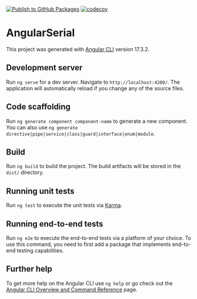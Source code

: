 [![Publish to GitHub Packages](https://github.com/mattfors/angular-serial/actions/workflows/build.yml/badge.svg)](https://github.com/mattfors/angular-serial/actions/workflows/build.yml)
[![codecov](https://codecov.io/github/mattfors/angular-serial/graph/badge.svg?token=GRL2B8OCW5)](https://codecov.io/github/mattfors/angular-serial)

# AngularSerial

This project was generated with [Angular CLI](https://github.com/angular/angular-cli) version 17.3.2.

## Development server

Run `ng serve` for a dev server. Navigate to `http://localhost:4200/`. The application will automatically reload if you change any of the source files.

## Code scaffolding

Run `ng generate component component-name` to generate a new component. You can also use `ng generate directive|pipe|service|class|guard|interface|enum|module`.

## Build

Run `ng build` to build the project. The build artifacts will be stored in the `dist/` directory.

## Running unit tests

Run `ng test` to execute the unit tests via [Karma](https://karma-runner.github.io).

## Running end-to-end tests

Run `ng e2e` to execute the end-to-end tests via a platform of your choice. To use this command, you need to first add a package that implements end-to-end testing capabilities.

## Further help

To get more help on the Angular CLI use `ng help` or go check out the [Angular CLI Overview and Command Reference](https://angular.io/cli) page.
